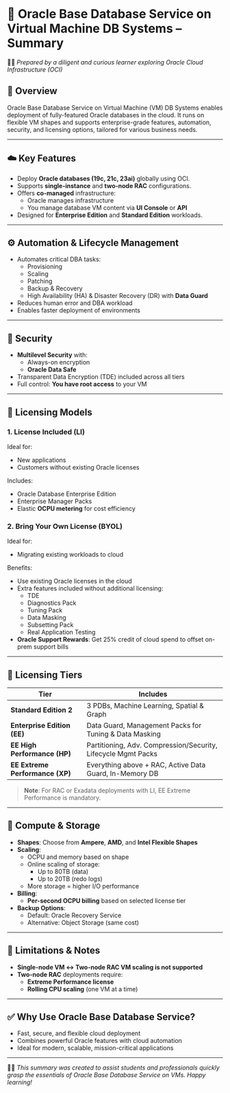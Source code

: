 # 📘 Oracle Base Database Service on Virtual Machine DB Systems – Summary

👩‍🏫 *Prepared by a diligent and curious learner exploring Oracle Cloud Infrastructure (OCI)*

## 🧠 Overview

Oracle Base Database Service on Virtual Machine (VM) DB Systems enables deployment of fully-featured Oracle databases in the cloud. It runs on flexible VM shapes and supports enterprise-grade features, automation, security, and licensing options, tailored for various business needs.

---

## ☁️ Key Features

- Deploy **Oracle databases (19c, 21c, 23ai)** globally using OCI.
- Supports **single-instance** and **two-node RAC** configurations.
- Offers **co-managed** infrastructure:  
  - Oracle manages infrastructure  
  - You manage database VM content via **UI Console** or **API**
- Designed for **Enterprise Edition** and **Standard Edition** workloads.

---

## ⚙️ Automation & Lifecycle Management

- Automates critical DBA tasks:
  - Provisioning
  - Scaling
  - Patching
  - Backup & Recovery
  - High Availability (HA) & Disaster Recovery (DR) with **Data Guard**
- Reduces human error and DBA workload
- Enables faster deployment of environments

---

## 🔐 Security

- **Multilevel Security** with:
  - Always-on encryption
  - **Oracle Data Safe**
- Transparent Data Encryption (TDE) included across all tiers
- Full control: **You have root access** to your VM

---

## 💸 Licensing Models

### 1. **License Included (LI)**  
Ideal for:
- New applications
- Customers without existing Oracle licenses

Includes:
- Oracle Database Enterprise Edition
- Enterprise Manager Packs  
- Elastic **OCPU metering** for cost efficiency

### 2. **Bring Your Own License (BYOL)**  
Ideal for:
- Migrating existing workloads to cloud

Benefits:
- Use existing Oracle licenses in the cloud
- Extra features included without additional licensing:
  - TDE
  - Diagnostics Pack
  - Tuning Pack
  - Data Masking
  - Subsetting Pack
  - Real Application Testing
- **Oracle Support Rewards**: Get 25% credit of cloud spend to offset on-prem support bills

---

## 🧾 Licensing Tiers

| Tier                              | Includes                                                                 |
|-----------------------------------|--------------------------------------------------------------------------|
| **Standard Edition 2**           | 3 PDBs, Machine Learning, Spatial & Graph                               |
| **Enterprise Edition (EE)**      | Data Guard, Management Packs for Tuning & Data Masking                  |
| **EE High Performance (HP)**     | Partitioning, Adv. Compression/Security, Lifecycle Mgmt Packs           |
| **EE Extreme Performance (XP)**  | Everything above + RAC, Active Data Guard, In-Memory DB                 |

> **Note**: For RAC or Exadata deployments with LI, EE Extreme Performance is mandatory.

---

## 🧮 Compute & Storage

- **Shapes**: Choose from **Ampere**, **AMD**, and **Intel Flexible Shapes**
- **Scaling**:
  - OCPU and memory based on shape
  - Online scaling of storage:
    - Up to 80TB (data)
    - Up to 20TB (redo logs)
  - More storage = higher I/O performance
- **Billing**:
  - **Per-second OCPU billing** based on selected license tier
- **Backup Options**:
  - Default: Oracle Recovery Service
  - Alternative: Object Storage (same cost)

---

## 🚧 Limitations & Notes

- **Single-node VM ↔️ Two-node RAC VM scaling is not supported**
- **Two-node RAC** deployments require:
  - **Extreme Performance license**
  - **Rolling CPU scaling** (one VM at a time)

---

## ✅ Why Use Oracle Base Database Service?

- Fast, secure, and flexible cloud deployment
- Combines powerful Oracle features with cloud automation
- Ideal for modern, scalable, mission-critical applications

---

🧑‍🎓 *This summary was created to assist students and professionals quickly grasp the essentials of Oracle Base Database Service on VMs. Happy learning!*
